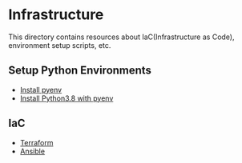 # Infrastructure

This directory contains resources about IaC(Infrastructure as Code), environment setup scripts, etc.

## Setup Python Environments

- [Install pyenv](./python_setup/install_pyenv.sh)
- [Install Python3.8 with pyenv](./python_setup/install_python_3_8.sh)

## IaC

- [Terraform](./terraform/)
- [Ansible](./ansible/)
